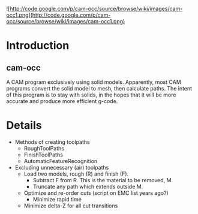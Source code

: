 ![http://code.google.com/p/cam-occ/source/browse/wiki/images/cam-occ1.png](http://code.google.com/p/cam-occ/source/browse/wiki/images/cam-occ1.png)
# Introduction #

## cam-occ ##
A CAM program exclusively using solid models.  Apparently, most CAM programs convert the solid model to mesh, then calculate paths.  The intent of this program is to stay with solids, in the hopes that it will be more accurate and produce more efficient g-code.


# Details #

  * Methods of creating toolpaths
    * RoughToolPaths
    * FinishToolPaths
    * AutomaticFeatureRecognition
  * Excluding unnecessary (air) toolpaths
    * Load two models, rough (R) and finish (F).
      * Subtract F from R. This is the material to be removed, M.
      * Truncate any path which extends outside M.
    * Optimize and re-order cuts (script on EMC list years ago?)
      * Minimize rapid time
    * Minimize delta-Z for all cut transitions